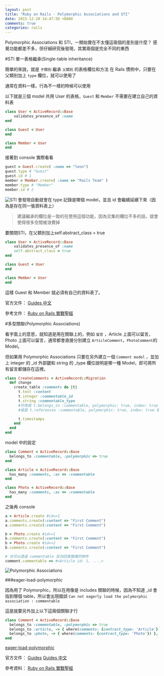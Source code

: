 ```yaml
---
layout: post
title: "Ruby on Rails - Polymorphic Associations and STI"
date: 2015-12-20 14:47:50 +0800
comments: true
categories: rails
---
```


Polymorphic Associations 和 STI，一開始實在不太懂這兩個的差別是什麼？
感覺功能都差不多，但仔細研究後發現，其實兩個是完全不同的東西

<!-- more -->

#STI 單一表格繼承(Single-table inheritance)

簡單的來說，就是 `子類別` 繼承 `父類別` 的表格欄位和方法
在 Rails 慣例中，只要在父類別加上 `type` 欄位，就可以使用了

通常在資料一樣，行為不一樣的時候可以使用

以下就是三個 model 共用 User 的表格，`Guest` 和 `Member` 不需要在建立自己的資料表

```ruby
class User < ActiveRecord::Base
	validates_presence_of :name
end

class Guest < User
end

class Member < User
end
```

接著到 console 實際看看

```ruby
guest = Guest.create( :name => "leon")
guest.type # "Guest"
guest.id # 1
member = Member.create( :name => "Rails Team" )
member.type # "Member"
member.id # 2
```

![STI](http://i.imgur.com/h3vf6bE.png)
會發現自動就會在 type 記錄是哪個 model，並且 id 會繼續延續下來（因為是存在同一張資料表上）

>建議繼承的欄位是一致的在使用這個功能，因為交集的欄位不多的話，就會使得很多空間被浪費掉

要關閉STI，在父類別加上self.abstract_class = true

```ruby
class User < ActiveRecord::Base
	validates_presence_of :name
	self.abstract_class = true
end

class Guest < User
end

class Member < User
end
```
這樣 Guest 和 Member 就必須有自己的資料表了。


官方文件：
[Guides 中文](http://rails.ruby.tw/association_basics.html#%E5%96%AE%E8%A1%A8%E7%B9%BC%E6%89%BF)

參考文件：
[Ruby on Rails 實戰聖經](https://ihower.tw/rails4/activerecord-others.html)

#多型關聯(Polymorphic Associations)

看字面上的意思，就知道是用在關聯上的，例如 `留言` ，Article 上面可以留言，Photo 上面可以留言，通常都會直接分別建立 `ArticleComment`，`PhotoComment`的 Model。

但如果用 Polymorphic Associations 只要在另外建立一個 `Comment model` ，並加上 integer 的 _id 外部鍵和 string 的 _type 欄位說明是哪一種 Model，即可將所有留言都儲存在這裡。

```ruby
class CreateComments < ActiveRecord::Migration
  def change
    create_table :comments do |t|
      t.text :content
      t.integer :commentable_id
      t.string :commentable_type
      #可改成 t.belongs_to :commentable, polymorphic: true, index: true 取代
      #或是 t.references :commentable, polymorphic: true, index: true 取代

      t.timestamps
    end
  end
end
```

model 中的設定

```ruby
class Comment < ActiveRecord::Base
  belongs_to :commentable, :polymorphic => true
end

class Article < ActiveRecord::Base
  has_many :comments, :as => :commentable
end

class Photo < ActiveRecord::Base
  has_many :comments, :as => :commentable
end
```
之後再 console

```ruby
a = Article.create #id=>1
a.comments.create(:content => "First Comment")
a.comments.create(:content => "First Comment")

b = Photo.create #id=>1
b.comments.create(:content => "First Comment")
b = Photo.create #id=>2
b.comments.create(:content => "First Comment")

# 也可以透過 commentable 反向回查關連的物件
comment.commentable => #<Article id: 1, ....>
```

![Polymorphic Associations](http://i.imgur.com/9t6JGzp.png)

###eager-load-polymorphic

因為用了 Polymorphic，所以在用像是 includes 關聯的時候，因為不知道 _id 會指到哪個 table，所以會出現錯誤 `Can not eagerly load the polymorphic association : commentable`  

這是就要另外加上以下這兩個關聯才行

```ruby
class Comment < ActiveRecord::Base
  belongs_to :commentable, :polymorphic => true
  belongs_to :article, -> { where(comments: {contract_type: 'Article'}) }, foreign_key: 'commentable_id'
  belongs_to :photo, -> { where(comments: {contract_type: 'Photo'}) }, foreign_key: 'commentable_id'
end
```

[eager-load-polymorphic](http://stackoverflow.com/questions/16123492/eager-load-polymorphic)

官方文件：
[Guides](http://guides.rubyonrails.org/association_basics.html#polymorphic-associations)
[Guides 中文](http://rails.ruby.tw/association_basics.html#%E5%A4%9A%E5%9E%8B%E9%97%9C%E8%81%AF)

參考資料：
[Ruby on Rails 實戰聖經](https://ihower.tw/rails4/activerecord-relationships.html)
